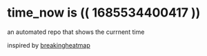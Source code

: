 # time_now is (( 1685534400417 ))

an automated repo that shows the currnent time

inspired by [breakingheatmap](https://github.com/breakingheatmap/breakingheatmap)